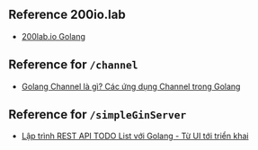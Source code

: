 ## Reference 200io.lab
- [200lab.io Golang](https://200lab.io/blog/tag/golang/)

## Reference for `/channel`
- [Golang Channel là gì? Các ứng dụng Channel trong Golang](https://200lab.io/blog/golang-channel-la-gi/)

## Reference for `/simpleGinServer`
- [Lập trình REST API TODO List với Golang - Từ UI tới triển khai](https://200lab.io/blog/lap-trinh-rest-api-todo-list-voi-golang/)
